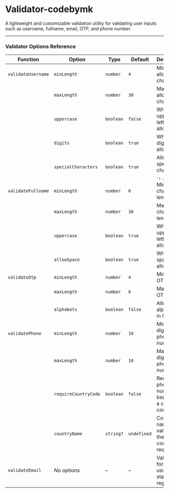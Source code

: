 # Validator-codebymk

A lightweight and customizable validation utility for validating user inputs such as username, fullname, email, OTP, and phone number.

---
### Validator Options Reference

| **Function**       | **Option**           | **Type**  | **Default** | **Description**                                            |
| ------------------ | -------------------- | --------- | ----------- | ---------------------------------------------------------- |
| `validateUsername` | `minLength`          | `number`  | `4`         | Minimum allowed characters                                 |
|                    | `maxLength`          | `number`  | `30`        | Maximum allowed characters                                 |
|                    | `uppercase`          | `boolean` | `false`     | Whether uppercase letters are allowed                      |
|                    | `digits`             | `boolean` | `true`      | Whether digits are allowed                                 |
|                    | `specialCharacters`  | `boolean` | `true`      | Allow special characters `.`, `_`, and `-`                 |
| `validateFullname` | `minLength`          | `number`  | `6`         | Minimum character length                                   |
|                    | `maxLength`          | `number`  | `30`        | Maximum character length                                   |
|                    | `uppercase`          | `boolean` | `true`      | Whether uppercase letters are allowed                      |
|                    | `allowSpace`         | `boolean` | `true`      | Whether spaces are allowed                                 |
| `validateOtp`      | `minLength`          | `number`  | `4`         | Minimum OTP length                                         |
|                    | `maxLength`          | `number`  | `6`         | Maximum OTP length                                         |
|                    | `alphabets`          | `boolean` | `false`     | Allow alphabets in OTP                                     |
| `validatePhone`    | `minLength`          | `number`  | `10`        | Minimum digits in phone number                             |
|                    | `maxLength`          | `number`  | `10`        | Maximum digits in phone number                             |
|                    | `requireCountryCode` | `boolean` | `false`     | Require phone number to begin with a country code          |
|                    | `countryName`        | `string?` | `undefined` | Country name for validating the country code (if required) |
| `validateEmail`    | *No options*         | –         | –           | Validates format using standard regex                      |
